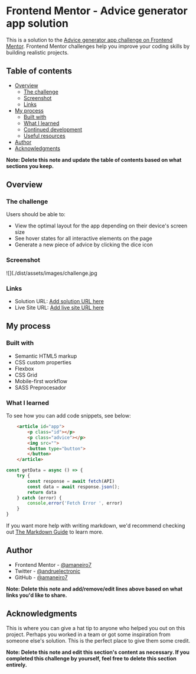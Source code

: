 # Frontend Mentor - Advice generator app solution

This is a solution to the [Advice generator app challenge on Frontend Mentor](https://www.frontendmentor.io/challenges/advice-generator-app-QdUG-13db). Frontend Mentor challenges help you improve your coding skills by building realistic projects.

## Table of contents

- [Overview](#overview)
  - [The challenge](#the-challenge)
  - [Screenshot](#screenshot)
  - [Links](#links)
- [My process](#my-process)
  - [Built with](#built-with)
  - [What I learned](#what-i-learned)
  - [Continued development](#continued-development)
  - [Useful resources](#useful-resources)
- [Author](#author)
- [Acknowledgments](#acknowledgments)

**Note: Delete this note and update the table of contents based on what sections you keep.**

## Overview

### The challenge

Users should be able to:

- View the optimal layout for the app depending on their device's screen size
- See hover states for all interactive elements on the page
- Generate a new piece of advice by clicking the dice icon

### Screenshot

![](./dist/assets/images/challenge.jpg


### Links

- Solution URL: [Add solution URL here](https://github.com/amaneiro7/git-github.com-amaneiro7-AdviceGenerator)
- Live Site URL: [Add live site URL here](https://advicegenereatoram7.netlify.app/)

## My process

### Built with

- Semantic HTML5 markup
- CSS custom properties
- Flexbox
- CSS Grid
- Mobile-first workflow
- SASS Preprocesador



### What I learned

To see how you can add code snippets, see below:

```html
    <article id="app">
        <p class="id"></p>
        <p class="advice"></p>
        <img src="">
        <button type="button">           
        </button>
    </article>
```

```js
const getData = async () => {
    try {
        const response = await fetch(API)
        const data = await response.json();
        return data
    } catch (error) {
        console,error('Fetch Error ', error)
    }
}
```

If you want more help with writing markdown, we'd recommend checking out [The Markdown Guide](https://www.markdownguide.org/) to learn more.



## Author

- Frontend Mentor - [@amaneiro7](https://www.frontendmentor.io/profile/amaneiro7)
- Twitter - [@andruelectronic](https://www.twitter.com/andrueelctronic)
- GitHub - [@amaneiro7](https://www.twitter.com/andrueelctronic)

**Note: Delete this note and add/remove/edit lines above based on what links you'd like to share.**

## Acknowledgments

This is where you can give a hat tip to anyone who helped you out on this project. Perhaps you worked in a team or got some inspiration from someone else's solution. This is the perfect place to give them some credit.

**Note: Delete this note and edit this section's content as necessary. If you completed this challenge by yourself, feel free to delete this section entirely.**
